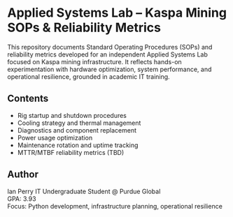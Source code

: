 # Applied Systems Lab – Kaspa Mining SOPs & Reliability Metrics

This repository documents Standard Operating Procedures (SOPs) and reliability metrics developed for an independent Applied Systems Lab focused on Kaspa mining infrastructure. It reflects hands-on experimentation with hardware optimization, system performance, and operational resilience, grounded in academic IT training.

## Contents
- Rig startup and shutdown procedures
- Cooling strategy and thermal management
- Diagnostics and component replacement
- Power usage optimization
- Maintenance rotation and uptime tracking
- MTTR/MTBF reliability metrics (TBD)

## Author
Ian Perry 
IT Undergraduate Student @ Purdue Global  
GPA: 3.93  
Focus: Python development, infrastructure planning, operational resilience  
